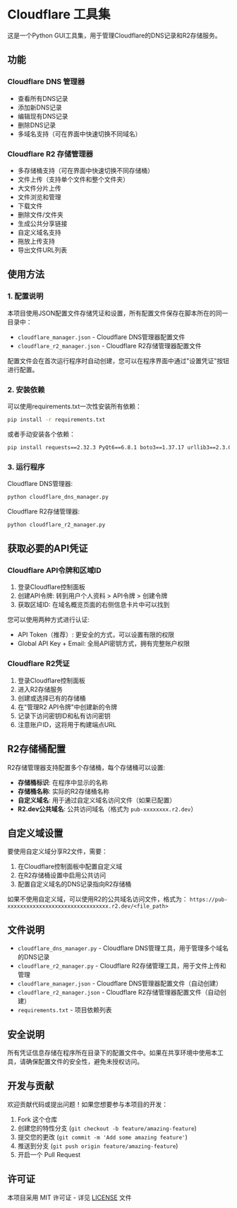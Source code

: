 # Cloudflare 工具集

这是一个Python GUI工具集，用于管理Cloudflare的DNS记录和R2存储服务。

## 功能

### Cloudflare DNS 管理器
- 查看所有DNS记录
- 添加新DNS记录
- 编辑现有DNS记录
- 删除DNS记录
- 多域名支持（可在界面中快速切换不同域名）

### Cloudflare R2 存储管理器
- 多存储桶支持（可在界面中快速切换不同存储桶）
- 文件上传（支持单个文件和整个文件夹）
- 大文件分片上传
- 文件浏览和管理
- 下载文件
- 删除文件/文件夹
- 生成公共分享链接
- 自定义域名支持
- 拖放上传支持
- 导出文件URL列表

## 使用方法

### 1. 配置说明

本项目使用JSON配置文件存储凭证和设置，所有配置文件保存在脚本所在的同一目录中：

- `cloudflare_manager.json` - Cloudflare DNS管理器配置文件
- `cloudflare_r2_manager.json` - Cloudflare R2存储管理器配置文件

配置文件会在首次运行程序时自动创建，您可以在程序界面中通过"设置凭证"按钮进行配置。

### 2. 安装依赖

可以使用requirements.txt一次性安装所有依赖：

```bash
pip install -r requirements.txt
```

或者手动安装各个依赖：

```bash
pip install requests==2.32.3 PyQt6==6.8.1 boto3==1.37.17 urllib3==2.3.0 python-dotenv==1.0.1 cloudflare==4.1.0 pillow==11.1.0
```

### 3. 运行程序

Cloudflare DNS管理器:
```bash
python cloudflare_dns_manager.py
```

Cloudflare R2存储管理器:
```bash
python cloudflare_r2_manager.py
```

## 获取必要的API凭证

### Cloudflare API令牌和区域ID
1. 登录Cloudflare控制面板
2. 创建API令牌: 转到用户个人资料 > API令牌 > 创建令牌
3. 获取区域ID: 在域名概览页面的右侧信息卡片中可以找到

您可以使用两种方式进行认证:
- API Token（推荐）: 更安全的方式，可以设置有限的权限
- Global API Key + Email: 全局API密钥方式，拥有完整账户权限

### Cloudflare R2凭证
1. 登录Cloudflare控制面板
2. 进入R2存储服务
3. 创建或选择已有的存储桶
4. 在"管理R2 API令牌"中创建新的令牌
5. 记录下访问密钥ID和私有访问密钥
6. 注意账户ID，这将用于构建端点URL

## R2存储桶配置

R2存储管理器支持配置多个存储桶，每个存储桶可以设置:

- **存储桶标识**: 在程序中显示的名称
- **存储桶名称**: 实际的R2存储桶名称
- **自定义域名**: 用于通过自定义域名访问文件（如果已配置）
- **R2.dev公共域名**: 公共访问域名（格式为 `pub-xxxxxxxx.r2.dev`）

## 自定义域设置

要使用自定义域分享R2文件，需要：

1. 在Cloudflare控制面板中配置自定义域
2. 在R2存储桶设置中启用公共访问
3. 配置自定义域名的DNS记录指向R2存储桶

如果不使用自定义域，可以使用R2的公共域名访问文件，格式为：
`https://pub-xxxxxxxxxxxxxxxxxxxxxxxxxxxxxxxx.r2.dev/<file_path>`

## 文件说明

- `cloudflare_dns_manager.py` - Cloudflare DNS管理工具，用于管理多个域名的DNS记录
- `cloudflare_r2_manager.py` - Cloudflare R2存储管理工具，用于文件上传和管理
- `cloudflare_manager.json` - Cloudflare DNS管理器配置文件（自动创建）
- `cloudflare_r2_manager.json` - Cloudflare R2存储管理器配置文件（自动创建）
- `requirements.txt` - 项目依赖列表

## 安全说明

所有凭证信息存储在程序所在目录下的配置文件中。如果在共享环境中使用本工具，请确保配置文件的安全性，避免未授权访问。

## 开发与贡献

欢迎贡献代码或提出问题！如果您想要参与本项目的开发：

1. Fork 这个仓库
2. 创建您的特性分支 (`git checkout -b feature/amazing-feature`)
3. 提交您的更改 (`git commit -m 'Add some amazing feature'`)
4. 推送到分支 (`git push origin feature/amazing-feature`)
5. 开启一个 Pull Request

## 许可证

本项目采用 MIT 许可证 - 详见 [LICENSE](LICENSE) 文件 